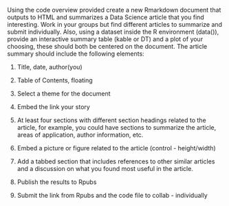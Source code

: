 Using the code overview provided create a new Rmarkdown document that outputs to HTML and summarizes a Data Science article that you find interesting. Work in your groups but find different articles to summarize and submit individually. Also, using a dataset inside the R environment (data()), provide an interactive summary table (kable or DT) and a plot of your choosing, these should both be centered on the document. The article summary should include the following elements:

1. Title, date, author(you)

2. Table of Contents, floating 

3. Select a theme for the document

4. Embed the link your story

5. At least four sections with different section headings related to the article, 
for example, you could have sections to summarize the article, 
areas of application, author information, etc.

6. Embed a picture or figure related to the article (control - height/width)

7. Add a tabbed section that includes references to other similar articles and a discussion on what you found most useful in the article.

8. Publish the results to Rpubs

9. Submit the link from Rpubs and the code file to collab - individually
